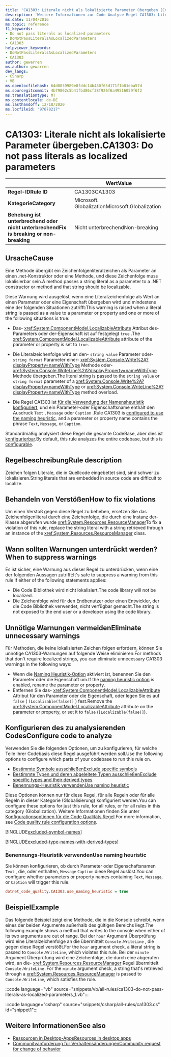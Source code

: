 ```yaml
---
title: 'CA1303: Literale nicht als lokalisierte Parameter übergeben (Code Analyse)'
description: 'Weitere Informationen zur Code Analyse Regel CA1303: Literale nicht als lokalisierte Parameter übergeben'
ms.date: 11/04/2016
ms.topic: reference
f1_keywords:
- Do not pass literals as localized parameters
- DoNotPassLiteralsAsLocalizedParameters
- CA1303
helpviewer_keywords:
- DoNotPassLiteralsAsLocalizedParameters
- CA1303
author: gewarren
ms.author: gewarren
dev_langs:
- CSharp
- VB
ms.openlocfilehash: 64d0039989e8fddc14b480f65d171f1b81eba57d
ms.sourcegitcommit: 4b79862c5b41fbd86cf38f926f6a49516059f6f2
ms.translationtype: MT
ms.contentlocale: de-DE
ms.lasthandoff: 12/18/2020
ms.locfileid: "97678217"
---
```

# <a name="ca1303-do-not-pass-literals-as-localized-parameters"></a><span data-ttu-id="0a768-103">CA1303: Literale nicht als lokalisierte Parameter übergeben.</span><span class="sxs-lookup"><span data-stu-id="0a768-103">CA1303: Do not pass literals as localized parameters</span></span>

| | <span data-ttu-id="0a768-104">Wert</span><span class="sxs-lookup"><span data-stu-id="0a768-104">Value</span></span> |
|-|-|
| <span data-ttu-id="0a768-105">**Regel-ID**</span><span class="sxs-lookup"><span data-stu-id="0a768-105">**Rule ID**</span></span> |<span data-ttu-id="0a768-106">CA1303</span><span class="sxs-lookup"><span data-stu-id="0a768-106">CA1303</span></span>|
| <span data-ttu-id="0a768-107">**Kategorie**</span><span class="sxs-lookup"><span data-stu-id="0a768-107">**Category**</span></span> |<span data-ttu-id="0a768-108">Microsoft. Globalization</span><span class="sxs-lookup"><span data-stu-id="0a768-108">Microsoft.Globalization</span></span>|
| <span data-ttu-id="0a768-109">**Behebung ist unterbrechend oder nicht unterbrechend**</span><span class="sxs-lookup"><span data-stu-id="0a768-109">**Fix is breaking or non-breaking**</span></span> |<span data-ttu-id="0a768-110">Nicht unterbrechend</span><span class="sxs-lookup"><span data-stu-id="0a768-110">Non-breaking</span></span>|

## <a name="cause"></a><span data-ttu-id="0a768-111">Ursache</span><span class="sxs-lookup"><span data-stu-id="0a768-111">Cause</span></span>

<span data-ttu-id="0a768-112">Eine Methode übergibt ein Zeichenfolgenliteralzeichen als Parameter an einen .net-Konstruktor oder eine Methode, und diese Zeichenfolge muss lokalisierbar sein.</span><span class="sxs-lookup"><span data-stu-id="0a768-112">A method passes a string literal as a parameter to a .NET constructor or method and that string should be localizable.</span></span>

<span data-ttu-id="0a768-113">Diese Warnung wird ausgelöst, wenn eine Literalzeichenfolge als Wert an einen Parameter oder eine Eigenschaft übergeben wird und mindestens eine der folgenden Situationen zutrifft:</span><span class="sxs-lookup"><span data-stu-id="0a768-113">This warning is raised when a literal string is passed as a value to a parameter or property and one or more of the following situations is true:</span></span>

- <span data-ttu-id="0a768-114">Das- <xref:System.ComponentModel.LocalizableAttribute> Attribut des-Parameters oder der-Eigenschaft ist auf festgelegt `true` .</span><span class="sxs-lookup"><span data-stu-id="0a768-114">The <xref:System.ComponentModel.LocalizableAttribute> attribute of the parameter or property is set to `true`.</span></span>

- <span data-ttu-id="0a768-115">Die Literalzeichenfolge wird an den- `string value` Parameter oder- `string format` Parameter einer- <xref:System.Console.Write%2A?displayProperty=nameWithType> Methode oder- <xref:System.Console.WriteLine%2A?displayProperty=nameWithType> Methode übergeben.</span><span class="sxs-lookup"><span data-stu-id="0a768-115">The literal string is passed to the `string value` or `string format` parameter of a <xref:System.Console.Write%2A?displayProperty=nameWithType> or <xref:System.Console.WriteLine%2A?displayProperty=nameWithType> method overload.</span></span>

- <span data-ttu-id="0a768-116">Die Regel CA1303 ist [für die Verwendung der Namensheuristik konfiguriert](#use-naming-heuristic), und ein Parameter-oder Eigenschaftsname enthält den Ausdruck `Text` , `Message` oder `Caption` .</span><span class="sxs-lookup"><span data-stu-id="0a768-116">Rule CA1303 is [configured to use the naming heuristic](#use-naming-heuristic), and a parameter or property name contains the phrase `Text`, `Message`, or `Caption`.</span></span>

<span data-ttu-id="0a768-117">Standardmäßig analysiert diese Regel die gesamte CodeBase, aber dies ist [konfigurierbar](#configure-code-to-analyze).</span><span class="sxs-lookup"><span data-stu-id="0a768-117">By default, this rule analyzes the entire codebase, but this is [configurable](#configure-code-to-analyze).</span></span>

## <a name="rule-description"></a><span data-ttu-id="0a768-118">Regelbeschreibung</span><span class="sxs-lookup"><span data-stu-id="0a768-118">Rule description</span></span>

<span data-ttu-id="0a768-119">Zeichen folgen Literale, die in Quellcode eingebettet sind, sind schwer zu lokalisieren.</span><span class="sxs-lookup"><span data-stu-id="0a768-119">String literals that are embedded in source code are difficult to localize.</span></span>

## <a name="how-to-fix-violations"></a><span data-ttu-id="0a768-120">Behandeln von Verstößen</span><span class="sxs-lookup"><span data-stu-id="0a768-120">How to fix violations</span></span>

<span data-ttu-id="0a768-121">Um einen Verstoß gegen diese Regel zu beheben, ersetzen Sie das Zeichenfolgenliteral durch eine Zeichenfolge, die durch eine Instanz der-Klasse abgerufen wurde <xref:System.Resources.ResourceManager></span><span class="sxs-lookup"><span data-stu-id="0a768-121">To fix a violation of this rule, replace the string literal with a string retrieved through an instance of the <xref:System.Resources.ResourceManager> class.</span></span>

## <a name="when-to-suppress-warnings"></a><span data-ttu-id="0a768-122">Wann sollten Warnungen unterdrückt werden?</span><span class="sxs-lookup"><span data-stu-id="0a768-122">When to suppress warnings</span></span>

<span data-ttu-id="0a768-123">Es ist sicher, eine Warnung aus dieser Regel zu unterdrücken, wenn eine der folgenden Aussagen zutrifft:</span><span class="sxs-lookup"><span data-stu-id="0a768-123">It's safe to suppress a warning from this rule if either of the following statements applies:</span></span>

- <span data-ttu-id="0a768-124">Die Code Bibliothek wird nicht lokalisiert.</span><span class="sxs-lookup"><span data-stu-id="0a768-124">The code library will not be localized.</span></span>
- <span data-ttu-id="0a768-125">Die Zeichenfolge wird für den Endbenutzer oder einen Entwickler, der die Code Bibliothek verwendet, nicht verfügbar gemacht.</span><span class="sxs-lookup"><span data-stu-id="0a768-125">The string is not exposed to the end user or a developer using the code library.</span></span>

## <a name="eliminate-unnecessary-warnings"></a><span data-ttu-id="0a768-126">Unnötige Warnungen vermeiden</span><span class="sxs-lookup"><span data-stu-id="0a768-126">Eliminate unnecessary warnings</span></span>

<span data-ttu-id="0a768-127">Für Methoden, die keine lokalisierten Zeichen folgen erfordern, können Sie unnötige CA1303-Warnungen auf folgende Weise eliminieren:</span><span class="sxs-lookup"><span data-stu-id="0a768-127">For methods that don't require localized strings, you can eliminate unnecessary CA1303 warnings in the following ways:</span></span>

- <span data-ttu-id="0a768-128">Wenn die [Naming Heuristik-Option](#use-naming-heuristic) aktiviert ist, benennen Sie den Parameter oder die Eigenschaft um.</span><span class="sxs-lookup"><span data-stu-id="0a768-128">If the [naming heuristic option](#use-naming-heuristic) is enabled, rename the parameter or property.</span></span>
- <span data-ttu-id="0a768-129">Entfernen Sie das- <xref:System.ComponentModel.LocalizableAttribute> Attribut für den Parameter oder die Eigenschaft, oder legen Sie es auf `false` ( `[Localizable(false)]` ) fest.</span><span class="sxs-lookup"><span data-stu-id="0a768-129">Remove the <xref:System.ComponentModel.LocalizableAttribute> attribute on the parameter or property, or set it to `false` (`[Localizable(false)]`).</span></span>

## <a name="configure-code-to-analyze"></a><span data-ttu-id="0a768-130">Konfigurieren des zu analysierenden Codes</span><span class="sxs-lookup"><span data-stu-id="0a768-130">Configure code to analyze</span></span>

<span data-ttu-id="0a768-131">Verwenden Sie die folgenden Optionen, um zu konfigurieren, für welche Teile Ihrer Codebasis diese Regel ausgeführt werden soll.</span><span class="sxs-lookup"><span data-stu-id="0a768-131">Use the following options to configure which parts of your codebase to run this rule on.</span></span>

- [<span data-ttu-id="0a768-132">Bestimmte Symbole ausschließen</span><span class="sxs-lookup"><span data-stu-id="0a768-132">Exclude specific symbols</span></span>](#exclude-specific-symbols)
- [<span data-ttu-id="0a768-133">Bestimmte Typen und deren abgeleitete Typen ausschließen</span><span class="sxs-lookup"><span data-stu-id="0a768-133">Exclude specific types and their derived types</span></span>](#exclude-specific-types-and-their-derived-types)
- [<span data-ttu-id="0a768-134">Benennungs-Heuristik verwenden</span><span class="sxs-lookup"><span data-stu-id="0a768-134">Use naming heuristic</span></span>](#use-naming-heuristic)

<span data-ttu-id="0a768-135">Diese Optionen können nur für diese Regel, für alle Regeln oder für alle Regeln in dieser Kategorie (Globalisierung) konfiguriert werden.</span><span class="sxs-lookup"><span data-stu-id="0a768-135">You can configure these options for just this rule, for all rules, or for all rules in this category (Globalization).</span></span> <span data-ttu-id="0a768-136">Weitere Informationen finden Sie unter [Konfigurationsoptionen für die Code Qualitäts Regel](../code-quality-rule-options.md).</span><span class="sxs-lookup"><span data-stu-id="0a768-136">For more information, see [Code quality rule configuration options](../code-quality-rule-options.md).</span></span>

[!INCLUDE[excluded-symbol-names](~/includes/code-analysis/excluded-symbol-names.md)]

[!INCLUDE[excluded-type-names-with-derived-types](~/includes/code-analysis/excluded-type-names-with-derived-types.md)]

### <a name="use-naming-heuristic"></a><span data-ttu-id="0a768-137">Benennungs-Heuristik verwenden</span><span class="sxs-lookup"><span data-stu-id="0a768-137">Use naming heuristic</span></span>

<span data-ttu-id="0a768-138">Sie können konfigurieren, ob durch Parameter oder Eigenschaftsnamen `Text` , die, oder enthalten, `Message` `Caption` diese Regel auslöst.</span><span class="sxs-lookup"><span data-stu-id="0a768-138">You can configure whether parameters or property names containing `Text`, `Message`, or `Caption` will trigger this rule.</span></span>

```ini
dotnet_code_quality.CA1303.use_naming_heuristic = true
```

## <a name="example"></a><span data-ttu-id="0a768-139">Beispiel</span><span class="sxs-lookup"><span data-stu-id="0a768-139">Example</span></span>

<span data-ttu-id="0a768-140">Das folgende Beispiel zeigt eine Methode, die in die Konsole schreibt, wenn eines der beiden Argumente außerhalb des gültigen Bereichs liegt.</span><span class="sxs-lookup"><span data-stu-id="0a768-140">The following example shows a method that writes to the console when either of its two arguments are out of range.</span></span> <span data-ttu-id="0a768-141">Bei der `hour` Argument Überprüfung wird eine Literalzeichenfolge an die übermittelt `Console.WriteLine` , die gegen diese Regel verstößt.</span><span class="sxs-lookup"><span data-stu-id="0a768-141">For the `hour` argument check, a literal string is passed to `Console.WriteLine`, which violates this rule.</span></span> <span data-ttu-id="0a768-142">Bei der `minute` Argument Überprüfung wird eine Zeichenfolge, die durch eine abgerufen wird, an die- <xref:System.Resources.ResourceManager> Regel übermittelt `Console.WriteLine` .</span><span class="sxs-lookup"><span data-stu-id="0a768-142">For the `minute` argument check, a string that's retrieved through a <xref:System.Resources.ResourceManager> is passed to `Console.WriteLine`, which satisfies the rule.</span></span>

:::code language="vb" source="snippets/vb/all-rules/ca1303-do-not-pass-literals-as-localized-parameters_1.vb":::

:::code language="csharp" source="snippets/csharp/all-rules/ca1303.cs" id="snippet1":::

## <a name="see-also"></a><span data-ttu-id="0a768-143">Weitere Informationen</span><span class="sxs-lookup"><span data-stu-id="0a768-143">See also</span></span>

- [<span data-ttu-id="0a768-144">Ressourcen in Desktop-Apps</span><span class="sxs-lookup"><span data-stu-id="0a768-144">Resources in desktop apps</span></span>](../../../framework/resources/index.md)
- [<span data-ttu-id="0a768-145">Communityanforderung für Verhaltensänderungen</span><span class="sxs-lookup"><span data-stu-id="0a768-145">Community request for change of behavior</span></span>](https://github.com/dotnet/roslyn-analyzers/issues/2933)
